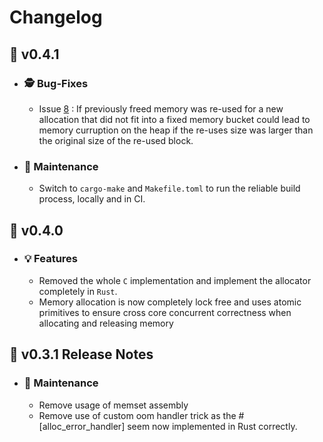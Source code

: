 # Changelog
## :banana: v0.4.1
- ### :detective: Bug-Fixes
    - Issue [8](https://github.com/RusPiRo/ruspiro-allocator/issues/8) : If previously freed memory was re-used for a new allocation that did not fit into a fixed memory bucket could lead to memory curruption on the heap if the re-uses size was larger than the original size of the re-used block.
- ### :wrench: Maintenance
    - Switch to `cargo-make` and `Makefile.toml` to run the reliable build process, locally and in CI.

## :pizza: v0.4.0
- ### :bulb: Features
    - Removed the whole ``C`` implementation and implement the allocator completely in ``Rust``.
    - Memory allocation is now completely lock free and uses atomic primitives to ensure cross core
    concurrent correctness when allocating and releasing memory

## :carrot: v0.3.1 Release Notes
- ### 🔧 Maintenance
    - Remove usage of memset assembly
    - Remove use of custom oom handler trick as the #[alloc_error_handler] seem now implemented in Rust correctly.